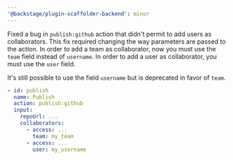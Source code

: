 ```yaml
---
'@backstage/plugin-scaffolder-backend': minor
---
```


Fixed a bug in `publish:github` action that didn't permit to add users as collaborators.
This fix required changing the way parameters are passed to the action.
In order to add a team as collaborator, now you must use the `team` field instead of `username`.
In order to add a user as collaborator, you must use the `user` field.

It's still possible to use the field `username` but is deprecated in favor of `team`.

```yaml
- id: publish
  name: Publish
  action: publish:github
  input:
    repoUrl: ...
    collaborators:
      - access: ...
        team: my_team
      - access: ...
        user: my_username
```
